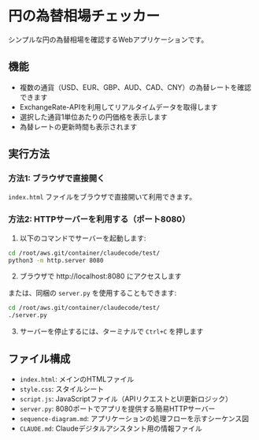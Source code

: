 # 円の為替相場チェッカー

シンプルな円の為替相場を確認するWebアプリケーションです。

## 機能

- 複数の通貨（USD、EUR、GBP、AUD、CAD、CNY）の為替レートを確認できます
- ExchangeRate-APIを利用してリアルタイムデータを取得します
- 選択した通貨1単位あたりの円価格を表示します
- 為替レートの更新時間も表示されます

## 実行方法

### 方法1: ブラウザで直接開く

`index.html` ファイルをブラウザで直接開いて利用できます。

### 方法2: HTTPサーバーを利用する（ポート8080）

1. 以下のコマンドでサーバーを起動します:

```bash
cd /root/aws.git/container/claudecode/test/
python3 -m http.server 8080
```

2. ブラウザで http://localhost:8080 にアクセスします

または、同梱の `server.py` を使用することもできます:

```bash
cd /root/aws.git/container/claudecode/test/
./server.py
```

3. サーバーを停止するには、ターミナルで `Ctrl+C` を押します

## ファイル構成

- `index.html`: メインのHTMLファイル
- `style.css`: スタイルシート
- `script.js`: JavaScriptファイル（APIリクエストとUI更新ロジック）
- `server.py`: 8080ポートでアプリを提供する簡易HTTPサーバー
- `sequence-diagram.md`: アプリケーションの処理フローを示すシーケンス図
- `CLAUDE.md`: Claudeデジタルアシスタント用の情報ファイル